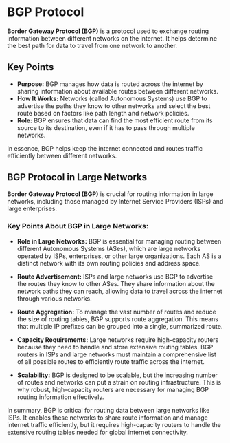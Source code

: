 # BGP Protocol

**Border Gateway Protocol (BGP)** is a protocol used to exchange routing information between different networks on the internet. It helps determine the best path for data to travel from one network to another.

## Key Points

- **Purpose:** BGP manages how data is routed across the internet by sharing information about available routes between different networks.
- **How It Works:** Networks (called Autonomous Systems) use BGP to advertise the paths they know to other networks and select the best route based on factors like path length and network policies.
- **Role:** BGP ensures that data can find the most efficient route from its source to its destination, even if it has to pass through multiple networks.

In essence, BGP helps keep the internet connected and routes traffic efficiently between different networks.

## BGP Protocol in Large Networks

**Border Gateway Protocol (BGP)** is crucial for routing information in large networks, including those managed by Internet Service Providers (ISPs) and large enterprises.

### **Key Points About BGP in Large Networks:**

- **Role in Large Networks:** BGP is essential for managing routing between different Autonomous Systems (ASes), which are large networks operated by ISPs, enterprises, or other large organizations. Each AS is a distinct network with its own routing policies and address space.

- **Route Advertisement:** ISPs and large networks use BGP to advertise the routes they know to other ASes. They share information about the network paths they can reach, allowing data to travel across the internet through various networks.

- **Route Aggregation:** To manage the vast number of routes and reduce the size of routing tables, BGP supports route aggregation. This means that multiple IP prefixes can be grouped into a single, summarized route.

- **Capacity Requirements:** Large networks require high-capacity routers because they need to handle and store extensive routing tables. BGP routers in ISPs and large networks must maintain a comprehensive list of all possible routes to efficiently route traffic across the internet.

- **Scalability:** BGP is designed to be scalable, but the increasing number of routes and networks can put a strain on routing infrastructure. This is why robust, high-capacity routers are necessary for managing BGP routing information effectively.

In summary, BGP is critical for routing data between large networks like ISPs. It enables these networks to share route information and manage internet traffic efficiently, but it requires high-capacity routers to handle the extensive routing tables needed for global internet connectivity.
